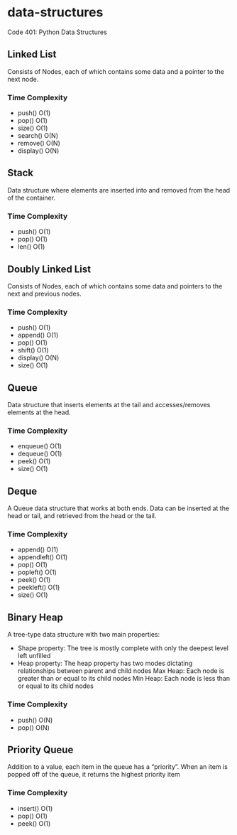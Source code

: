 # data-structures
Code 401: Python Data Structures

## Linked List
Consists of Nodes, each of which contains some data and a pointer to the next node.
### Time Complexity
* push()
    O(1)
* pop()
    O(1)
* size()
    O(1)
* search()
    O(N)
* remove()
    O(N)
* display()
    O(N)


## Stack
Data structure where elements are inserted into and removed from the head of the container.
### Time Complexity
* push()
    O(1)
* pop()
    O(1)
* len()
    O(1)


## Doubly Linked List
Consists of Nodes, each of which contains some data and pointers to the next and previous nodes.
### Time Complexity
* push()
    O(1)
* append()
    O(1)
* pop()
    O(1)
* shift()
    O(1)
* display()
    O(N)
* size()
    O(1)



## Queue
Data structure that inserts elements at the tail and accesses/removes elements at the head.
### Time Complexity
* enqueue()
    O(1)
* dequeue()
    O(1)
* peek()
    O(1)
* size()
    O(1)



## Deque
A Queue data structure that works at both ends.
Data can be inserted at the head or tail, and retrieved from the head or the tail.
### Time Complexity
* append()
    O(1)
* appendleft()
    O(1)
* pop()
    O(1)
* popleft()
    O(1)
* peek()
    O(1)
* peekleft()
    O(1)
* size()
    O(1)


## Binary Heap
A tree-type data structure with two main properties:
- Shape property: The tree is mostly complete with only the deepest level left unfilled
- Heap property: The heap property has two modes dictating relationships between parent and child nodes
    Max Heap: Each node is greater than or equal to its child nodes
    Min Heap: Each node is less than or equal to its child nodes

### Time Complexity
* push()
    O(N)
* pop()
    O(N)


## Priority Queue
Addition to a value, each item in the queue has a “priority”.
When an item is popped off of the queue, it returns the highest priority item
### Time Complexity
* insert()
    O(1)
* pop()
    O(1)
* peek()
    O(1)
